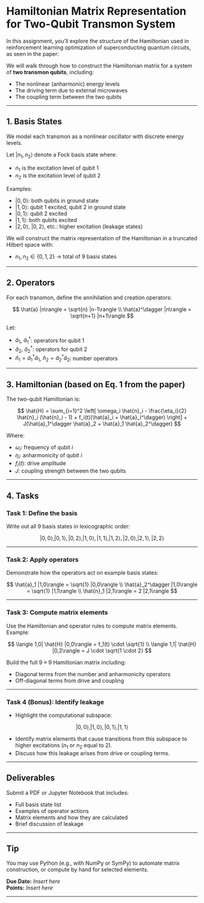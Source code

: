 
# Hamiltonian Matrix Representation for Two-Qubit Transmon System

In this assignment, you'll explore the structure of the Hamiltonian used in reinforcement learning optimization of superconducting quantum circuits, as seen in the paper:

We will walk through how to construct the Hamiltonian matrix for a system of **two transmon qubits**, including:
- The nonlinear (anharmonic) energy levels
- The driving term due to external microwaves
- The coupling term between the two qubits

---

## 1. Basis States

We model each transmon as a nonlinear oscillator with discrete energy levels.

Let $|n_1, n_2\rangle$ denote a Fock basis state where:
- $n_1$ is the excitation level of qubit 1
- $n_2$ is the excitation level of qubit 2

Examples:
- $|0, 0\rangle$: both qubits in ground state
- $|1, 0\rangle$: qubit 1 excited, qubit 2 in ground state
- $|0, 1\rangle$: qubit 2 excited
- $|1, 1\rangle$: both qubits excited
- $|2, 0\rangle$, $|0, 2\rangle$, etc.: higher excitation (leakage states)

We will construct the matrix representation of the Hamiltonian in a truncated Hilbert space with:
- $n_1, n_2 \in \{0, 1, 2\}$ → total of 9 basis states

---

## 2. Operators

For each transmon, define the annihilation and creation operators:

$$
\hat{a} |n\rangle = \sqrt{n} |n-1\rangle \\
\hat{a}^\dagger |n\rangle = \sqrt{n+1} |n+1\rangle
$$

Let:
- $\hat{a}_1$, $\hat{a}_1^\dagger$: operators for qubit 1
- $\hat{a}_2$, $\hat{a}_2^\dagger$: operators for qubit 2
- $\hat{n}_1 = \hat{a}_1^\dagger \hat{a}_1$, $\hat{n}_2 = \hat{a}_2^\dagger \hat{a}_2$: number operators

---

## 3. Hamiltonian (based on Eq. 1 from the paper)

The two-qubit Hamiltonian is:

$$
\hat{H} = \sum_{i=1}^2 \left[ \omega_i \hat{n}_i - \frac{\eta_i}{2} \hat{n}_i (\hat{n}_i - 1) + f_i(t)(\hat{a}_i + \hat{a}_i^\dagger) \right] + J(\hat{a}_1^\dagger \hat{a}_2 + \hat{a}_1 \hat{a}_2^\dagger)
$$

Where:
- $\omega_i$: frequency of qubit $i$
- $\eta_i$: anharmonicity of qubit $i$
- $f_i(t)$: drive amplitude
- $J$: coupling strength between the two qubits

---

## 4. Tasks

### Task 1: Define the basis

Write out all 9 basis states in lexicographic order:

$$
|0,0\rangle, |0,1\rangle, |0,2\rangle, |1,0\rangle, |1,1\rangle, |1,2\rangle, |2,0\rangle, |2,1\rangle, |2,2\rangle
$$

---

### Task 2: Apply operators

Demonstrate how the operators act on example basis states:

$$
\hat{a}_1 |1,0\rangle = \sqrt{1} |0,0\rangle \\
\hat{a}_2^\dagger |1,0\rangle = \sqrt{1} |1,1\rangle \\
\hat{n}_1 |2,1\rangle = 2 |2,1\rangle
$$

---

### Task 3: Compute matrix elements

Use the Hamiltonian and operator rules to compute matrix elements. Example:

$$
\langle 1,0| \hat{H} |0,0\rangle = f_1(t) \cdot \sqrt{1} \\
\langle 1,1| \hat{H} |0,2\rangle = J \cdot \sqrt{1 \cdot 2}
$$

Build the full $9 \times 9$ Hamiltonian matrix including:
- Diagonal terms from the number and anharmonicity operators
- Off-diagonal terms from drive and coupling

---

### Task 4 (Bonus): Identify leakage

- Highlight the computational subspace:

$$
|0,0\rangle, |1,0\rangle, |0,1\rangle, |1,1\rangle
$$

- Identify matrix elements that cause transitions from this subspace to higher excitations ($n_1$ or $n_2$ equal to 2).
- Discuss how this leakage arises from drive or coupling terms.

---

## Deliverables

Submit a PDF or Jupyter Notebook that includes:
- Full basis state list
- Examples of operator actions
- Matrix elements and how they are calculated
- Brief discussion of leakage

---

## Tip

You may use Python (e.g., with NumPy or SymPy) to automate matrix construction, or compute by hand for selected elements.

**Due Date:** _Insert here_  
**Points:** _Insert here_

---
